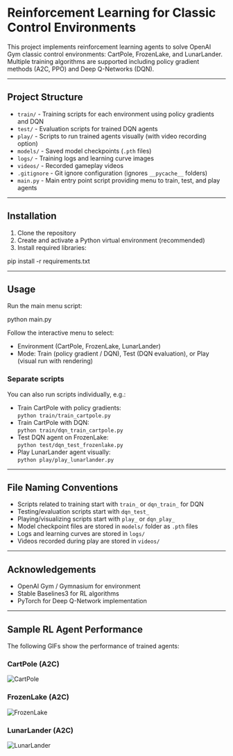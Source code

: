 # Reinforcement Learning for Classic Control Environments

This project implements reinforcement learning agents to solve OpenAI Gym classic control environments: CartPole, FrozenLake, and LunarLander. Multiple training algorithms are supported including policy gradient methods (A2C, PPO) and Deep Q-Networks (DQN).

---

## Project Structure

- `train/` - Training scripts for each environment using policy gradients and DQN  
- `test/` - Evaluation scripts for trained DQN agents  
- `play/` - Scripts to run trained agents visually (with video recording option)  
- `models/` - Saved model checkpoints (`.pth` files)  
- `logs/` - Training logs and learning curve images  
- `videos/` - Recorded gameplay videos  
- `.gitignore` - Git ignore configuration (ignores `__pycache__` folders)  
- `main.py` - Main entry point script providing menu to train, test, and play agents  

---

## Installation

1. Clone the repository  
2. Create and activate a Python virtual environment (recommended)  
3. Install required libraries:

pip install -r requirements.txt

---

## Usage

Run the main menu script:

python main.py

Follow the interactive menu to select:

- Environment (CartPole, FrozenLake, LunarLander)  
- Mode: Train (policy gradient / DQN), Test (DQN evaluation), or Play (visual run with rendering)  

### Separate scripts

You can also run scripts individually, e.g.:

- Train CartPole with policy gradients:  
  `python train/train_cartpole.py`  
- Train CartPole with DQN:  
  `python train/dqn_train_cartpole.py`  
- Test DQN agent on FrozenLake:  
  `python test/dqn_test_frozenlake.py`  
- Play LunarLander agent visually:  
  `python play/play_lunarlander.py`  

---

## File Naming Conventions

- Scripts related to training start with `train_` or `dqn_train_` for DQN  
- Testing/evaluation scripts start with `dqn_test_`  
- Playing/visualizing scripts start with `play_` or `dqn_play_`  
- Model checkpoint files are stored in `models/` folder as `.pth` files  
- Logs and learning curves are stored in `logs/`  
- Videos recorded during play are stored in `videos/`  

---

## Acknowledgements

- OpenAI Gym / Gymnasium for environment  
- Stable Baselines3 for RL algorithms  
- PyTorch for Deep Q-Network implementation  

---

## Sample RL Agent Performance

The following GIFs show the performance of trained agents:

### CartPole (A2C)
![CartPole](gifs/a2c_cartpole1.gif)

### FrozenLake (A2C)
![FrozenLake](gifs/a2c_frozenlake1.gif)

### LunarLander (A2C)
![LunarLander](gifs/a2c_lunarlander_V3.gif)
